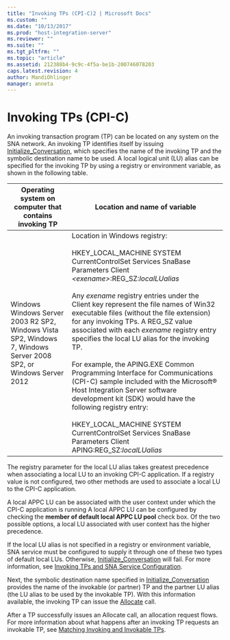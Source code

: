 ```yaml
---
title: "Invoking TPs (CPI-C)2 | Microsoft Docs"
ms.custom: ""
ms.date: "10/13/2017"
ms.prod: "host-integration-server"
ms.reviewer: ""
ms.suite: ""
ms.tgt_pltfrm: ""
ms.topic: "article"
ms.assetid: 212388b4-9c9c-4f5a-be1b-200746078203
caps.latest.revision: 4
author: MandiOhlinger
manager: anneta
---
```

# Invoking TPs (CPI-C)
An invoking transaction program (TP) can be located on any system on the SNA network. An invoking TP identifies itself by issuing [Initialize_Conversation](../Topic/Initialize_Conversation%20\(CPI-C\)2.md), which specifies the name of the invoking TP and the symbolic destination name to be used. A local logical unit (LU) alias can be specified for the invoking TP by using a registry or environment variable, as shown in the following table.  
  
|Operating system on computer that contains invoking TP|Location and name of variable|  
|------------------------------------------------------------|-----------------------------------|  
|Windows Windows Server 2003 R2 SP2, Windows Vista SP2, Windows 7, Windows Server 2008 SP2, or Windows Server 2012|Location in Windows registry:<br /><br /> HKEY_LOCAL_MACHINE   SYSTEM     CurrentControlSet       Services         SnaBase           Parameters             Client *\<exename>*:REG_SZ:*localLUalias*<br /><br /> Any *exename* registry entries under the Client key represent the file names of Win32 executable files (without the file extension) for any invoking TPs. A REG_SZ value associated with each *exename* registry entry specifies the local LU alias for the invoking TP.<br /><br /> For example, the APING.EXE Common Programming Interface for Communications (CPI-C) sample included with the Microsoft® Host Integration Server software development kit (SDK) would have the following registry entry:<br /><br /> HKEY_LOCAL_MACHINE   SYSTEM     CurrentControlSet       Services         SnaBase           Parameters             Client                APING:REG_SZ:*localLUalias*|  
  
 The registry parameter for the local LU alias takes greatest precedence when associating a local LU to an invoking CPI-C application. If a registry value is not configured, two other methods are used to associate a local LU to the CPI-C application.  
  
 A local APPC LU can be associated with the user context under which the CPI-C application is running A local APPC LU can be configured by checking the **member of default local APPC LU pool** check box. Of the two possible options, a local LU associated with user context has the higher precedence.  
  
 If the local LU alias is not specified in a registry or environment variable, SNA service must be configured to supply it through one of these two types of default local LUs. Otherwise, [Initialize_Conversation](../Topic/Initialize_Conversation%20\(CPI-C\)2.md) will fail. For more information, see [Invoking TPs and SNA Service Configuration](../core/invoking-tps-and-sna-service-configuration-cpi-c.md).  
  
 Next, the symbolic destination name specified in [Initialize_Conversation](../Topic/Initialize_Conversation%20\(CPI-C\)2.md) provides the name of the invokable (or partner) TP and the partner LU alias (the LU alias to be used by the invokable TP). With this information available, the invoking TP can issue the [Allocate](../Topic/Allocate%20\(CPI-C\)1.md) call.  
  
 After a TP successfully issues an Allocate call, an allocation request flows. For more information about what happens after an invoking TP requests an invokable TP, see [Matching Invoking and Invokable TPs](../core/matching-invoking-and-invokable-tps-cpi-c.md).